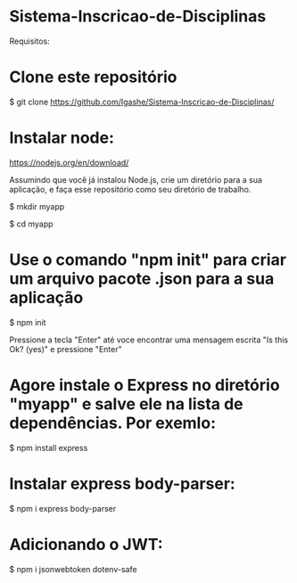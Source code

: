 # Sistema-Inscricao-de-Disciplinas
Requisitos:
 
 # Clone este repositório
 $ git clone <https://github.com/Igashe/Sistema-Inscricao-de-Disciplinas/>

 # Instalar node:
 https://nodejs.org/en/download/

 Assumindo que você já instalou Node.js, crie um diretório para a sua aplicação,
 e faça esse repositório como seu diretório de trabalho.

 $ mkdir myapp

 $ cd myapp

 # Use o comando "npm init" para criar um arquivo pacote .json para a sua aplicação
 $ npm init
 
 Pressione a tecla "Enter" até voce encontrar uma mensagem escrita "Is this Ok? (yes)" e pressione "Enter"

 # Agore instale o Express no diretório "myapp" e salve ele na lista de dependências. Por exemlo:

 $ npm install express

 # Instalar express body-parser:
 $ npm i express body-parser


 # Adicionando o JWT:
 $ npm i jsonwebtoken dotenv-safe